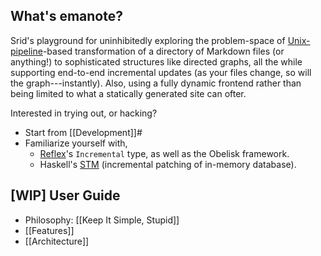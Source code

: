 
## What's emanote?

Srid's playground for uninhibitedly exploring the problem-space of [Unix-pipeline](https://en.wikipedia.org/wiki/Pipeline_(Unix))-based transformation of a directory of Markdown files (or anything!) to sophisticated structures like directed graphs, all the while supporting end-to-end incremental updates (as your files change, so will the graph---instantly). Also, using a fully dynamic frontend rather than being limited to what a statically generated site can ofter.

Interested in trying out, or hacking? 

- Start from [[Development]]#
- Familiarize yourself with,
  -  [Reflex](https://reflex-frp.org/)'s `Incremental` type, as well as the Obelisk framework.
  - Haskell's [STM](http://book.realworldhaskell.org/read/software-transactional-memory.html) (incremental patching of in-memory database).

## [WIP] User Guide

- Philosophy: [[Keep It Simple, Stupid]]
- [[Features]]
- [[Architecture]]
